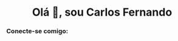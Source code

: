 <h1 align="center">Olá 👋, sou Carlos Fernando</h1>
<h3 align="left">Conecte-se comigo:</h3>
<p align="left">
</p>
